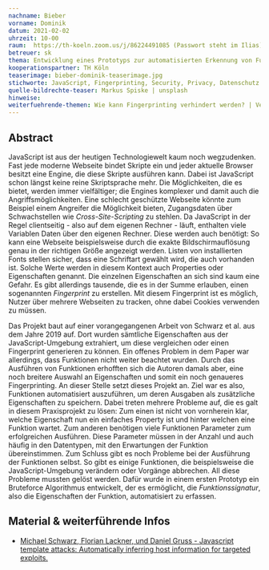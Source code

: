 ```yaml
---
nachname: Bieber
vorname: Dominik
datum: 2021-02-02
uhrzeit: 10-00
raum:  https://th-koeln.zoom.us/j/86224491085 (Passwort steht im Ilias) Präsentation
betreuer: sk
thema: Entwicklung eines Prototyps zur automatisierten Erkennung von Funktionssignaturen in JavaScript
kooperationspartner: TH Köln
teaserimage: bieber-dominik-teaserimage.jpg
stichworte: JavaScript, Fingerprinting, Security, Privacy, Datenschutz
quelle-bildrechte-teaser: Markus Spiske | unsplash
hinweise:
weiterfuehrende-themen: Wie kann Fingerprinting verhindert werden? | Verbesserung des Algorithmus durch Fuzzing | Boterkennung
---
```


## Abstract

JavaScript ist aus der heutigen Technologiewelt kaum noch wegzudenken. Fast jede moderne Webseite bindet Skripte ein und jeder aktuelle Browser besitzt eine Engine, die diese Skripte ausführen kann. Dabei ist JavaScript schon längst keine reine Skriptsprache mehr. Die Möglichkeiten, die es bietet, werden immer vielfältiger; die Engines komplexer und damit auch die Angriffsmöglichkeiten. Eine schlecht geschützte Webseite könnte zum Beispiel einem Angreifer die Möglichkeit bieten, Zugangsdaten über Schwachstellen wie *Cross-Site-Scripting* zu stehlen. 
Da JavaScript in der Regel clientseitig - also auf dem eigenen Rechner - läuft, enthalten viele Variablen Daten über den eigenen Rechner. Diese werden auch benötigt: So kann eine Webseite beispielsweise durch die exakte Bildschirmauflösung genau in der richtigen Größe angezeigt werden. Listen von installierten Fonts stellen sicher, dass eine Schriftart gewählt wird, die auch vorhanden ist. Solche Werte werden in diesem Kontext auch Properties oder Eigenschaften genannt. Die einzelnen Eigenschaften an sich sind kaum eine Gefahr. Es gibt allerdings tausende, die es in der Summe erlauben, einen sogenannten *Fingerprint* zu erstellen. Mit diesem Fingerprint ist es möglich, Nutzer über mehrere Webseiten zu tracken, ohne dabei Cookies verwenden zu müssen.

Das Projekt baut auf einer vorangegangenen Arbeit von Schwarz et al. aus dem Jahre 2019 auf. Dort wurden sämtliche Eigenschaften aus der JavaScript-Umgebung extrahiert, um diese vergleichen oder einen Fingerprint generieren zu können. Ein offenes Problem in dem Paper war allerdings, dass Funktionen nicht weiter beachtet wurden. Durch das Ausführen von Funktionen erhofften sich die Autoren damals aber, eine noch breitere Auswahl an Eigenschaften und somit ein noch genaueres Fingerprinting.
An dieser Stelle setzt dieses Projekt an. Ziel war es also, Funktionen automatisiert auszuführen, um deren Ausgaben als zusätzliche Eigenschaften zu speichern.
Dabei treten mehrere Probleme auf, die es galt in diesem Praxisprojekt zu lösen:
Zum einen ist nicht von vornherein klar, welche Eigenschaft nun ein einfaches Property ist und hinter welchen eine Funktion wartet. Zum anderen benötigen viele Funktionen Parameter zum erfolgreichen Ausführen. Diese Parameter müssen in der Anzahl und auch häufig in den Datentypen, mit den Erwartungen der Funktion übereinstimmen. Zum Schluss gibt es noch Probleme bei der Ausführung der Funktionen selbst. So gibt es einige Funktionen, die beispielsweise die JavaScript-Umgebung verändern oder Vorgänge abbrechen. All diese Probleme mussten gelöst werden. Dafür wurde in einem ersten Prototyp ein Bruteforce Algorithmus entwickelt, der es ermöglicht, die *Funktionssignatur*, also die Eigenschaften der Funktion, automatisiert zu erfassen.



## Material & weiterführende Infos
- [Michael Schwarz, Florian Lackner, und Daniel Gruss - Javascript template attacks: Automatically inferring host information for targeted
exploits.](https://www.ndss-symposium.org/wp-content/uploads/2019/02/ndss2019_01B-4_Schwarz_paper.pdf)

